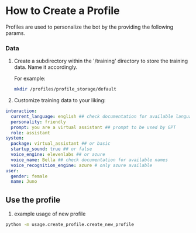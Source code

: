 # How to Create a Profile
Profiles are used to personalize the bot by the providing the following params.

### Data

1. Create a subdirectory within the '/training' directory to store the training data. Name it accordingly.

    For example:
    ```Bash
    mkdir /profiles/profile_storage/default
    ```

2. Customize training data to your liking:

```yaml
interaction:
  current_language: english ## check documentation for available languages
  personality: friendly
  prompt: you are a virtual assistant ## prompt to be used by GPT
  role: assistant  
system:
  package: virtual_assistant ## or basic
  startup_sound: true ## or false
  voice_engine: elevenlabs ## or azure
  voice_name: Bella ## check documentation for available names
  voice_recognition_engine: azure # only azure available
user:
  gender: female 
  name: Juno
```

## Use the profile

1. example usage of new profile
```Bash
python -m usage.create_profile.create_new_profile
```


